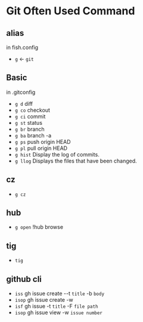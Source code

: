 # Git Often Used Command

## alias
in fish.config
* `g` <- `git`

## Basic
in .gitconfig
* `g d` diff
* `g co` checkout
* `g ci` commit
* `g st` status
* `g br` branch
* `g ba` branch -a
* `g ps` push origin HEAD
* `g pl` pull origin HEAD
* `g hist` Display the log of commits.
* `g llog` Displays the files that have been changed.

## cz
* `g cz`

## hub
* `g open` !hub browse

## tig
* `tig`

## github cli
* `iss` gh issue create --t `title` -b `body`
* `isop` gh issue create -w
* `isf` gh issue -t `title` -F `file path`
* `isop` gh issue view -w `issue number`
